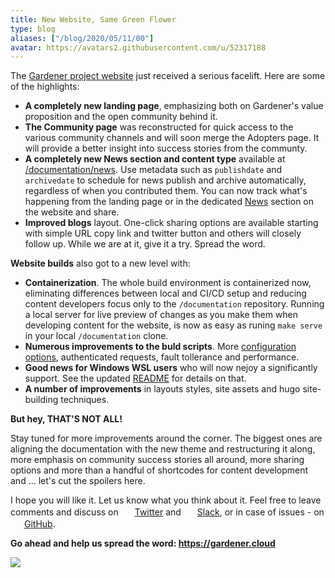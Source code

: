 ```yaml
---
title: New Website, Same Green Flower
type: blog
aliases: ["/blog/2020/05/11/00"]
avatar: https://avatars2.githubusercontent.com/u/52317188
---
```


The [Gardener project website](https://gardener.cloud) just received a serious facelift. Here are some of the highlights:
- **A completely new landing page**, emphasizing both on Gardener's value proposition and the open community behind it.
- **The Community page** was reconstructed for quick access to the various community channels and will soon merge the Adopters page. It will provide a better insight into success stories from the communty.
- **A completely new News section and content type** available at [/documentation/news](https://github.com/gardener/documentation/tree/master/website/news). Use metadata such as `publishdate` and `archivedate` to schedule for news publish and archive automatically, regardless of when you contributed them. You can now track what's happening from the landing page or in the dedicated [News](https://gardener.cloud/news) section on the website and share.
- **Improved blogs** layout. One-click sharing options are available starting with simple URL copy link and twitter button and others will closely follow up. While we are at it, give it a try. Spread the word.

**Website builds** also got to a new level with:
  - **Containerization**. The whole build environment is containerized now, eliminating differences between local and CI/CD setup and reducing content developers focus only to the `/documentation` repository. Running a local server for live preview of changes as you make them when developing content for the website, is now as easy as runing `make serve` in your local `/documentation` clone.
  - **Numerous improvements to the buld scripts**. More [configuration options](https://github.com/gardener/website-generator#build-configuration), authenticated requests, fault tollerance and performance.
  - **Good news for Windows WSL users** who will now nejoy a significantly support. See the updated [README](https://github.com/gardener/website-generator#windows-10-users) for details on that.
  - **A number of improvements** in layouts styles, site assets and hugo site-building techniques.

**But hey, THAT'S NOT ALL!**

Stay tuned for more improvements around the corner. The biggest ones are aligning the documentation with the new theme and restructuring it along, more emphasis on community success stories all around, more sharing options and more than a handful of shortcodes for content development and ... let's cut the spoilers here.

I hope you will like it. Let us know what you think about it. Feel free to leave comments and discuss on <img src="../../../images/branding/twitter-logo-green.svg" style="width:16px;height:auto;margin-left: 3px; margin-right:3px;display:inline-block">[Twitter](https://twitter.com/GardenerProject) and <img src="../../../images/branding/slack-logo-green.svg" style="width:16px;height:auto;margin-left: 3px; margin-right:3px;display:inline-block">[Slack](https://kubernetes.slack.com/archives/CB57N0BFG), or in case of issues - on <img src="../../../images/branding/github-mark-logo-green.svg" style="width:16px;height:auto;margin-left: 3px; margin-right:3px;display:inline-block">[GitHub](https://github.com/gardener/documentation/issues).

**Go ahead and help us spread the word: https://gardener.cloud**

<picture>
    <!--source srcset="../../../blog/2020_week_20/website-screen-XL.png"
            media="(min-width: 1400px)"-->
    <!--source srcset="../../../blog/2020_week_20/website-screen-L.png"
            media="(min-width: 1000px)"-->
    <!--source srcset="../../../blog/2020_week_20/website-screen-M.png"
            media="(min-width: 750px)"-->
    <source srcset="../../../blog/2020_week_20/website-screen-L.png"
            media="(min-width: 750px)">
    <img src="../../../blog/2020_week_20/website-screen.png" />
</picture>

<br>